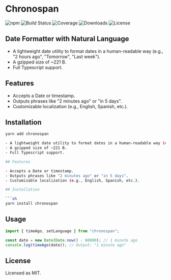 # Chronospan

![npm](https://img.shields.io/npm/v/chronospan)
![Build Status](https://github.com/orlovcs/chronospan/actions/workflows/ci.yml/badge.svg)
![Coverage](https://img.shields.io/codecov/c/github/orlovcs/chronospan)
![Downloads](https://img.shields.io/npm/dt/chronospan)
![License](https://img.shields.io/npm/l/chronospan)

## Date Formatter with Natural Language

- A lightweight date utility to format dates in a human-readable way (e.g., "2 hours ago", "Tomorrow", "Last week").
- A gzipped size of ~221 B.
- Full Typescript support.

## Features

- Accepts a Date or timestamp.
- Outputs phrases like "2 minutes ago" or "in 5 days".
- Customizable localization (e.g., English, Spanish, etc.).

## Installation

````sh
yarn add chronospan

- A lightweight date utility to format dates in a human-readable way (e.g., "2 hours ago", "Tomorrow", "Last week").
- A gzipped size of ~221 B.
- Full Typescript support.

## Features

- Accepts a Date or timestamp.
- Outputs phrases like "2 minutes ago" or "in 5 days".
- Customizable localization (e.g., English, Spanish, etc.).

## Installation

```sh
yarn install chronospan
````

## Usage

```ts
import { timeAgo, setLanguage } from "chronospan";

const date = new Date(Date.now() - 60000); // 1 minute ago
console.log(timeAgo(date)); // Output: "1 minute ago"
```

## License

Licensed as MIT.
